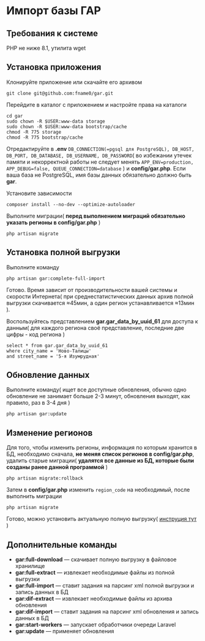 # Импорт базы ГАР

## Требования к системе

PHP не ниже 8.1, утилита wget

## Установка приложения

Клонируйте приложение или скачайте его архивом

```shell
git clone git@github.com:fname0/gar.git
```

Перейдите в каталог с приложением и настройте права на каталоги
```shell
cd gar
sudo chown -R $USER:www-data storage
sudo chown -R $USER:www-data bootstrap/cache
chmod -R 775 storage
chmod -R 775 bootstrap/cache
```

Отредактируйте в **.env** ```DB_CONNECTION(=pgsql для PostgreSQL), DB_HOST, DB_PORT, DB_DATABASE, DB_USERNAME, DB_PASSWORD```( во избежании утечек памяти и некорректной работы не следует менять ```APP_ENV=production, APP_DEBUG=false, QUEUE_CONNECTION=database``` ) и **config/gar.php**. Если ваша база не PostgreSQL, имя базы данных 
обязательно должно быть **gar**.

Установите зависимости

```shell
composer install --no-dev --optimize-autoloader
```

Выполните миграции( **перед выполнением миграций обязательно указать регионы в config/gar.php** )

```shell
php artisan migrate
```

## Установка полной выгрузки

Выполните команду

```shell
php artisan gar:complete-full-import
```

Готово. Время зависит от производительности вашей системы и скорости
Интернета( при среднестатистических данных архив полной выгрузки скачивается ≈45мин, а один регион устанавливается ≈13мин ).

Воспользуйтесь представлением **gar.gar_data_by_uuid_61** для доступа к данным( для каждого региона своё представление, последние две цифры - код региона )

```postgresql
select * from gar.gar_data_by_uuid_61
where city_name = 'Ново-Талицы'
and street_name = '5-я Изумрудная'
```

## Обновление данных

Выполните команду( ищет все доступные обновления, обычно одно обновление не занимает больше 2-3 минут, обновления выходят, как правило, раз в 3-4 дня )

```shell
php artisan gar:update
```

## Изменение регионов

Для того, чтобы изменить регионы, информация по которым хранится в БД, необходимо сначала, **не меняя список регионов в config/gar.php**, удалить старые миграции( **удалятся все данные из БД, которые были созданы ранее данной программой** )

```shell
php artisan migrate:rollback
```

Затем в **config/gar.php** изменить ```region_code``` на необходимый, после выполнить миграции

```shell
php artisan migrate
```

Готово, можно установить актуальную полную выгрузку( [инструция тут](https://github.com/fname0/gar?tab=readme-ov-file#установка-полной-выгрузки) )

## Дополнительные команды

- **gar:full-download** — скачивает полную выгрузку в файловое хранилище
- **gar:full-extract** — извлекает необходимые файлы из полной выгрузки
- **gar:full-import** — ставит задания на парсинг xml полной выгрузки и запись данных в БД
- **gar:dif-extract** — извлекает необходимые файлы из архива обновления
- **gar:dif-import** — ставит задания на парсинг xml обновления и запись данных в БД
- **gar:start-workers** — запускает обработчики очереди Laravel
- **gar:update** — применяет обновления